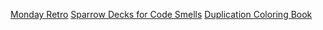 [Monday Retro](https://atlas.mindmup.com/2021/05/bfd870e0c22a11eb9822e5e0f0f41c5d/monday/index.html)
[Sparrow Decks for Code Smells](http://llewellynfalco.blogspot.com/p/sparrow-decks.html)
[Duplication Coloring Book](https://github.com/LearnWithLlew/DuplicationColoringBook)